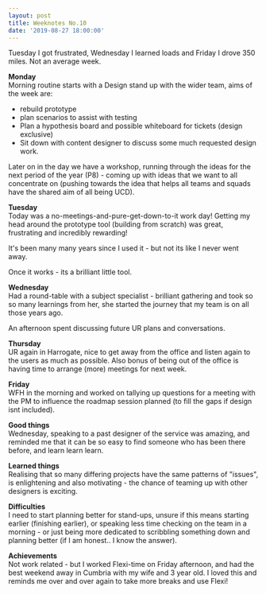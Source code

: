 ```yaml
---
layout: post
title: Weeknotes No.10
date: '2019-08-27 18:00:00'
---
```

Tuesday I got frustrated, Wednesday I learned loads and Friday I drove 350 miles.
Not an average week.

<strong>Monday</strong><br>
Morning routine starts with a Design stand up with the wider team, aims of the week are:<br>
- rebuild prototype
- plan scenarios to assist with testing
- Plan a hypothesis board and possible whiteboard for tickets (design exclusive)
- Sit down with content designer to discuss some much requested design work.

Later on in the day we have a workshop, running through the ideas for the next period of the year (P8) - coming up with ideas that we want to all concentrate on (pushing towards the idea that helps all teams and squads have the shared aim of all being UCD).

<strong>Tuesday</strong><br>
Today was a no-meetings-and-pure-get-down-to-it work day! Getting my head around the prototype tool (building from scratch) was great, frustrating and incredibly rewarding!

It's been many many years since I used it - but not its like I never went away.

Once it works - its a brilliant little tool.

<strong>Wednesday</strong><br>
Had a round-table with a subject specialist - brilliant gathering and took so so many learnings from her, she started the journey that my team is on all those years ago.

An afternoon spent discussing future UR plans and conversations.

<strong>Thursday</strong><br>
UR again in Harrogate, nice to get away from the office and listen again to the users as much as possible.
Also bonus of being out of the office is having time to arrange (more) meetings for next week.

<strong>Friday</strong><br>
WFH in the morning and worked on tallying up questions for a meeting with the PM to influence the roadmap session planned (to fill the gaps if design isnt included).

<strong>Good things</strong><br>
Wednesday, speaking to a past designer of the service was amazing, and reminded me that it can be so easy to find someone who has been there before, and learn learn learn.

<strong>Learned things</strong><br>
Realising that so many differing projects have the same patterns of "issues", is enlightening and also motivating - the chance of teaming up with other designers is exciting.

<strong>Difficulties</strong><br>
I need to start planning better for stand-ups, unsure if this means starting earlier (finishing earlier), or speaking less time checking on the team in a morning - or just being more dedicated to scribbling something down and planning better (if I am honest.. I know the answer).

<strong>Achievements</strong><br>
Not work related - but I worked Flexi-time on Friday afternoon, and had the best weekend away in Cumbria with my wife and 3 year old. I loved this and reminds me over and over again to take more breaks and use Flexi!
